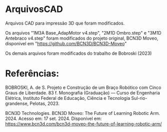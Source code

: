 # ArquivosCAD

Arquivos CAD para impressão 3D que foram modificados.

Os arquivos "1M3A Base_AdapMotor v4.step", "2M1D Ombro.step" e "3M1D Antebraco v4.step" foram modificados do projeto original, BCN3D Moveo, disponivel em "https://github.com/BCN3D/BCN3D-Moveo"

Os demais arquivos foram modificados do trabalho de Bobroski (2023)

# Referências:
BOBROSKI, A. de S. Projeto e Construção de um Braço Robótico com Cinco Graus de Liberdade. 83 f. Monografia (Graduação) — Curso de Engenharia Elétrica, Instituto Federal de Educação, Ciência e Tecnologia Sul-rio-grandense, Pelotas, 2023.

BCN3D Technologies. BCN3D Moveo: The Future of Learning Robotic Arm. 2024. Acesso em: 17 set. 2024. Disponível em: <https://www.bcn3d.com/bcn3d-moveo-the-future-of-learning-robotic-arm/>
